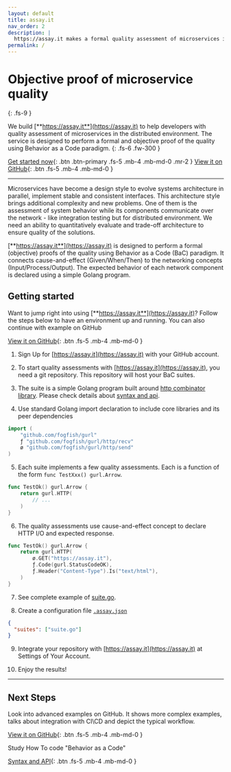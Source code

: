 ```yaml
---
layout: default
title: assay.it
nav_order: 2
description: |
  https://assay.it makes a formal quality assessment of microservices in the distributed environment using Behavior as a Code paradigm.
permalink: /
---
```


# Objective proof of microservice quality
{: .fs-9 }

We build [**https://assay.it**](https://assay.it) to help developers with quality assessment of microservices in the distributed environment. The service is designed to perform a formal and objective proof of the quality using Behavior as a Code paradigm.
{: .fs-6 .fw-300 }

[Get started now](#getting-started){: .btn .btn-primary .fs-5 .mb-4 .mb-md-0 .mr-2 } [View it on GitHub](https://github.com/assay-it/sample.assay.it){: .btn .fs-5 .mb-4 .mb-md-0 }

---

Microservices have become a design style to evolve systems architecture in parallel,
implement stable and consistent interfaces. This architecture style brings additional
complexity and new problems. One of them is the assessment of system behavior while its
components communicate over the network - like integration testing but for distributed
environment. We need an ability to quantitatively evaluate and trade-off architecture
to ensure quality of the solutions.

[**https://assay.it**](https://assay.it) is designed to perform a formal (objective)
proofs of the quality using Behavior as a Code (BaC) paradigm. It connects cause-and-effect
(Given/When/Then) to the networking concepts (Input/Process/Output). The expected
behavior of each network component is declared using a simple Golang program.


## Getting started

Want to jump right into using [**https://assay.it**](https://assay.it)? Follow the steps below to have an environment up and running. You can also continue with example on GitHub

[View it on GitHub](https://github.com/assay-it/sample.assay.it){: .btn .fs-5 .mb-4 .mb-md-0 }

1. Sign Up for [https://assay.it](https://assay.it) with your GitHub account.

2. To start quality assessments with [https://assay.it](https://assay.it), you need a git repository. This repository will host your BaC suites.

3. The suite is a simple Golang program built around [http combinator library](https://github.com/fogfish/gurl). Please check  details about [syntax and api](/docs/core).

4. Use standard Golang import declaration to include core libraries and its peer dependencies
```go
import (
	"github.com/fogfish/gurl"
	ƒ "github.com/fogfish/gurl/http/recv"
	ø "github.com/fogfish/gurl/http/send"
)
```

5. Each suite implements a few quality assessments. Each is a function of the form `func TestXxx() gurl.Arrow`.
```go
func TestOk() gurl.Arrow {
	return gurl.HTTP(
		// ...
	)
}
```

6. The quality assessments use cause-and-effect concept to declare HTTP I/O and expected response. 
```go
func TestOk() gurl.Arrow {
	return gurl.HTTP(
		ø.GET("https://assay.it"),
		ƒ.Code(gurl.StatusCodeOK),
		ƒ.Header("Content-Type").Is("text/html"),
	)
}
```  

7. See complete example of [suite.go](https://github.com/assay-it/sample.assay.it/blob/master/suite.go). 

8. Create a configuration file [`.assay.json`](/docs/core)
```json
{
  "suites": ["suite.go"]
}
```

9. Integrate your repository with [https://assay.it](https://assay.it) at Settings of Your Account.

7. Enjoy the results!

---

## Next Steps

Look into advanced examples on GitHub. It shows more complex examples, talks about integration with CI\CD and depict the typical workflow.

[View it on GitHub](https://github.com/assay-it/example.assay.it){: .btn .fs-5 .mb-4 .mb-md-0 }

Study How To code "Behavior as a Code"

[Syntax and API](/docs/core){: .btn .fs-5 .mb-4 .mb-md-0 }
